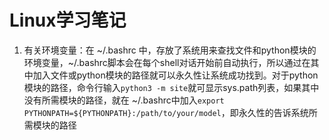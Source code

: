 # Linux学习笔记

1. 有关环境变量：在 ~/.bashrc 中，存放了系统用来查找文件和python模块的环境变量，~/.bashrc脚本会在每个shell对话开始前自动执行，所以通过在其中加入文件或python模块的路径就可以永久性让系统成功找到。对于python模块的路径，命令行输入`python3 -m site`就可显示sys.path列表，如果其中没有所需模块的路径，就在 ~/.bashrc中加入`export PYTHONPATH=${PYTHONPATH}:/path/to/your/model`，即永久性的告诉系统所需模块的路径